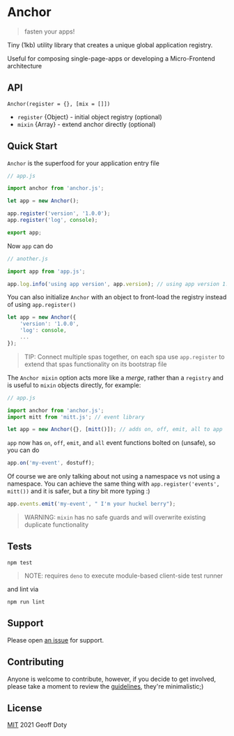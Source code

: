 # Anchor

> fasten your apps!

Tiny (1kb) utility library that creates a unique global application registry.

Useful for composing single-page-apps or developing a Micro-Frontend architecture


## API

    Anchor(register = {}, [mix = []])

- `register` {Object} - initial object registry (optional)
- `mixin` {Array} - extend anchor directly (optional)

## Quick Start

`Anchor` is the superfood for your application entry file

```js
// app.js

import anchor from 'anchor.js';

let app = new Anchor();

app.register('version', '1.0.0');
app.register('log', console);

export app;

```

Now  `app` can do

```js
// another.js

import app from 'app.js';

app.log.info('using app version', app.version); // using app version 1.0.0
```

You can also initialize `Anchor` with an object to front-load the registry instead of using `app.register()`

```js
let app = new Anchor({
	'version': '1.0.0',
	'log': console,
	...
});
```



>  TIP: Connect multiple spas together, on each spa use `app.register` to extend that spas functionality on its bootstrap file



The `Anchor mixin` option acts more like a *merge*, rather than a `registry` and is useful to `mixin` objects directly, for example:

```js
// app.js

import anchor from 'anchor.js';
import mitt from 'mitt.js'; // event library

let app = new Anchor({}, [mitt()]); // adds on, off, emit, all to app

```

  `app` now has `on`, `off`, `emit`, and `all` event functions bolted on (unsafe), so you can do

```js
app.on('my-event', dostuff);
```



Of course we are only talking about not using a namespace vs not using a namespace.  You can achieve the same thing with `app.register('events', mitt())` and it is safer, but a *tiny* bit more typing :)

```js
app.events.emit('my-event', " I'm your huckel berry");
```



> WARNING: `mixin` has no safe guards and will overwrite existing duplicate functionality



## Tests

    npm test

> NOTE: requires `deno` to execute module-based client-side test runner

and lint via

    npm run lint

## Support

Please open [an issue](https://github.com/n2geoff/anchor/issues/new) for support.

## Contributing

Anyone is welcome to contribute, however, if you decide to get involved, please take a moment to review the [guidelines](CONTRIBUTING.md), they're minimalistic;)

## License

[MIT](LICENSE) 2021 Geoff Doty
